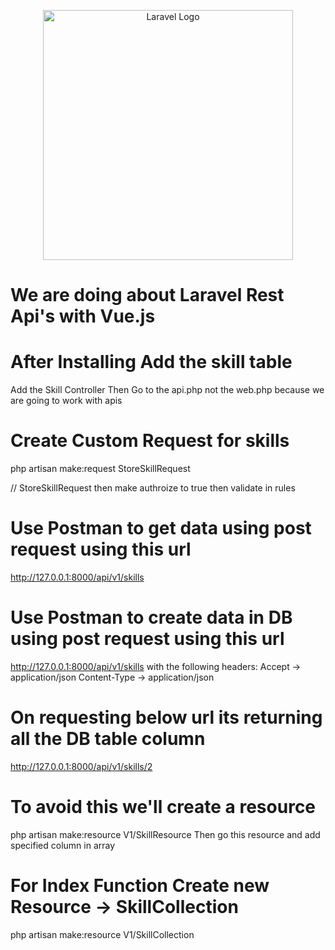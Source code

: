 <p align="center"><a href="https://laravel.com" target="_blank"><img src="https://raw.githubusercontent.com/laravel/art/master/logo-lockup/5%20SVG/2%20CMYK/1%20Full%20Color/laravel-logolockup-cmyk-red.svg" width="400" alt="Laravel Logo"></a></p>

# We are doing about Laravel Rest Api's with Vue.js

# After Installing Add the skill table
Add the Skill Controller 
Then Go to the api.php not the web.php because we are going to work with apis

# Create Custom Request for skills
php artisan make:request StoreSkillRequest

// StoreSkillRequest
then make authroize to true
then validate in rules

# Use Postman to get data using post request using this url
http://127.0.0.1:8000/api/v1/skills

# Use Postman to create data in DB using post request using this url
http://127.0.0.1:8000/api/v1/skills
with the following headers:
Accept -> application/json
Content-Type -> application/json

# On requesting below url its returning all the DB table column
http://127.0.0.1:8000/api/v1/skills/2

# To avoid this we'll create a resource
php artisan make:resource V1/SkillResource
Then go this resource and add specified column in array

# For Index Function Create new Resource -> SkillCollection
php artisan make:resource V1/SkillCollection
